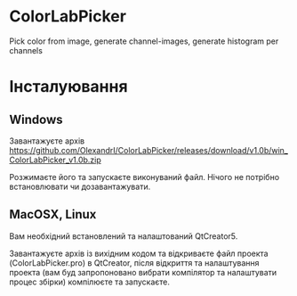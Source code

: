 # ColorLabPicker
Pick color from image, generate channel-images, generate histogram per channels

# Інсталуювання

## Windows

Завантажуєте архів https://github.com/OlexandrI/ColorLabPicker/releases/download/v1.0b/win_ColorLabPicker_v1.0b.zip

Розжимаєте його та запускаєте виконуваний файл. Нічого не потрібно встановлювати чи дозавантажувати.


## MacOSX, Linux

Вам необхідний встановлений та налаштований QtCreator5.

Завантажуєте архів із вихідним кодом та відкриваєте файл проекта (ColorLabPicker.pro) в QtCreator, після відкриття
та налаштування проекта (вам буд запропоновано вибрати компілятор та налаштувати процес збірки) компілюєте та запускаєте.

